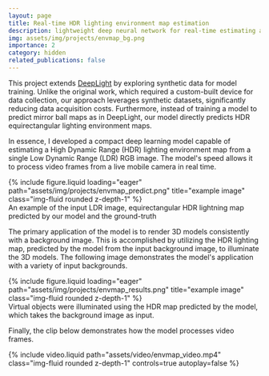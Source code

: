 ```yaml
---
layout: page
title: Real-time HDR lighting environment map estimation
description: lightweight deep neural network for real-time estimating a HDR lighting environment map from a single LDR input image
img: assets/img/projects/envmap_bg.png
importance: 2
category: hidden
related_publications: false
---
```


This project extends [DeepLight](https://arxiv.org/abs/1904.01175) by exploring synthetic data for model training. Unlike the original work, which required a custom-built device for data collection, our approach leverages synthetic datasets, significantly reducing data acquisition costs. Furthermore, instead of training a model to predict mirror ball maps as in DeepLight, our model directly predicts HDR equirectangular lighting environment maps.

In essence, I developed a compact deep learning model capable of estimating a High Dynamic Range (HDR) lighting environment map from a single Low Dynamic Range (LDR) RGB image. The model's speed allows it to process video frames from a live mobile camera in real time.

<div class="row">
    <div class="col-sm mt-3 mt-md-0">
        {% include figure.liquid loading="eager" path="assets/img/projects/envmap_predict.png" title="example image" class="img-fluid rounded z-depth-1" %}
    </div>
</div>
<div class="caption">
    An example of the input LDR image, equirectangular HDR lightning map predicted by our model and the ground-truth
</div>

The primary application of the model is to render 3D models consistently with a background image. This is accomplished by utilizing the HDR lighting map, predicted by the model from the input background image, to illuminate the 3D models. The following image demonstrates the model's application with a variety of input backgrounds.

<div class="row">
    <div class="col-sm mt-3 mt-md-0">
        {% include figure.liquid loading="eager" path="assets/img/projects/envmap_results.png" title="example image" class="img-fluid rounded z-depth-1" %}
    </div>
</div>
<div class="caption">
    Virtual objects were illuminated using the HDR map predicted by the model, which takes the background image as input.
</div>

Finally, the clip below demonstrates how the model processes video frames.

<div class="row">
    <div class="mx-auto mt-3 mt-md-0">
        {% include video.liquid path="assets/video/envmap_video.mp4" class="img-fluid rounded z-depth-1" controls=true autoplay=false %}
    </div>
</div>
